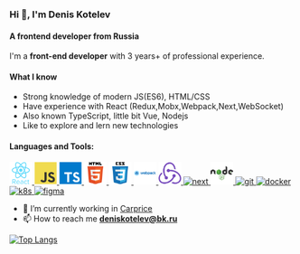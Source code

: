 <h3>Hi 👋, I'm Denis Kotelev</h3>

<h4>A frontend developer from Russia</h4>

I'm a <b>front-end developer</b> with 3 years+ of professional experience.

<h4>What I know</h4>

<ul>
  <li>Strong knowledge of modern JS(ES6), HTML/CSS</li>
  <li>Have experience with React (Redux,Mobx,Webpack,Next,WebSocket)</li>
  <li>Also known TypeScript, little bit Vue, Nodejs</li>
  <li>Like to explore and lern new technologies</li>
</ul>

<h4>Languages and Tools:</h4>

<p>
  <a href="https://reactjs.org/" target="_blank"> <img src="https://raw.githubusercontent.com/devicons/devicon/master/icons/react/react-original-wordmark.svg" alt="react" width="40" height="40"/> </a>
  <a href="https://developer.mozilla.org/en-US/docs/Web/JavaScript" target="_blank"> <img src="https://raw.githubusercontent.com/devicons/devicon/master/icons/javascript/javascript-original.svg" alt="javascript" width="40" height="40"/> </a>
  <a href="https://www.typescriptlang.org/" target="_blank"> <img src="https://raw.githubusercontent.com/devicons/devicon/master/icons/typescript/typescript-original.svg" alt="typescript" width="40" height="40"/> </a>
  <a href="https://www.w3.org/html/" target="_blank"> <img src="https://raw.githubusercontent.com/devicons/devicon/master/icons/html5/html5-original-wordmark.svg" alt="html5" width="40" height="40"/> </a>
  <a href="https://www.w3schools.com/css/" target="_blank"> <img src="https://raw.githubusercontent.com/devicons/devicon/master/icons/css3/css3-original-wordmark.svg" alt="css3" width="40" height="40"/> </a>
  <a href="https://webpack.js.org" target="_blank"> <img src="https://raw.githubusercontent.com/devicons/devicon/d00d0969292a6569d45b06d3f350f463a0107b0d/icons/webpack/webpack-original-wordmark.svg" alt="webpack" width="40" height="40"/> </a>
  <a href="https://redux.js.org" target="_blank"> <img src="https://raw.githubusercontent.com/devicons/devicon/master/icons/redux/redux-original.svg" alt="redux" width="40" height="40"/> </a>
  <a href="https://nextjs.org" target="_blank"> <img src="https://github.com/rahulbanerjee26/githubProfileReadmeGenerator/blob/main/icons/nextjs.svg" alt="next" width="40" height="40"/> </a>
  <a href="https://nodejs.org" target="_blank"> <img src="https://raw.githubusercontent.com/devicons/devicon/master/icons/nodejs/nodejs-original-wordmark.svg" alt="nodejs" width="40" height="40"/> </a>
  <a href="https://git-scm.com" target="_blank"> <img src="https://github.com/rahulbanerjee26/githubProfileReadmeGenerator/blob/main/icons/git.svg" alt="git" width="40" height="40"/> </a>
  <a href="https://docker.com" target="_blank"> <img src="https://github.com/rahulbanerjee26/githubProfileReadmeGenerator/blob/main/icons/docker.svg" alt="docker" width="40" height="40"/> </a>
  <a href="https://kubernetes.io/ru" target="_blank"> <img src="https://github.com/rahulbanerjee26/githubProfileReadmeGenerator/blob/main/icons/kubernetes.svg" alt="k8s" width="40" height="40"/> </a>
  <a href="https://www.figma.com" target="_blank"> <img src="https://github.com/rahulbanerjee26/githubProfileReadmeGenerator/blob/main/icons/figma.svg" alt="figma" width="40" height="40"/> </a>
</p>


- 🔭 I’m currently working in [Carprice](https://carprice.ru)
- 📫 How to reach me **deniskotelev@bk.ru**


[![Top Langs](https://github-readme-stats.vercel.app/api/top-langs/?username=hardsmile98&layout=compact)](https://github.com/anuraghazra/github-readme-stats)

